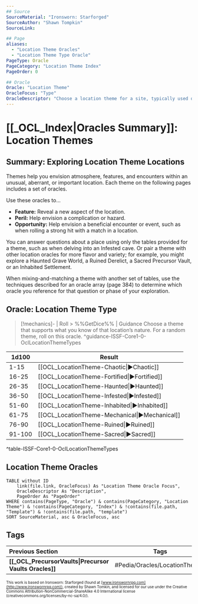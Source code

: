 ```yaml
---
## Source
SourceMaterial: "Ironsworn: Starforged"
SourceAuthor: "Shawn Tompkin"
SourceLink: 

## Page
aliases:
  - "Location Theme Oracles"
  - "Location Theme Type Oracle"
PageType: Oracle
PageCategory: "Location Theme Index"
PageOrder: 0

## Oracle
Oracle: "Location Theme"
OracleFocus: "Type"
OracleDescriptor: "Choose a location theme for a site, typically used during an exploration."
---
```

# [[_OCL_Index|Oracles Summary]]: Location Themes
## Summary: Exploring Location Theme Locations
Themes help you envision atmosphere, features, and encounters within an unusual, aberrant, or important location. Each theme on the following pages includes a set of oracles. 

Use these oracles to...
- **Feature:** Reveal a new aspect of the location. 
- **Peril:** Help envision a complication or hazard. 
- **Opportunity:** Help envision a beneficial encounter or event, such as when rolling a strong hit with a match in a location.

You can answer questions about a place using only the tables provided for a theme, such as when delving into an Infested cave. Or pair a theme with other location oracles for more flavor and variety; for example, you might explore a Haunted Grave World, a Ruined Derelict, a Sacred Precursor Vault, or an Inhabited Settlement.

When mixing-and-matching a theme with another set of tables, use the techniques described for an oracle array (page 384) to determine which oracle you reference for that question or phase of your exploration.

## Oracle: Location Theme Type
> [!mechanics]- | Roll > %%GetDice%% | Guidance
> Choose a theme that supports what you know of that location’s nature. For a random theme, roll on this oracle. ^guidance-ISSF-Core1-0-OclLocationThemeTypes

| 1d100 | Result |
| --- | --- |
| 1-15 | [[OCL_LocationTheme-Chaotic\|▶Chaotic]] |
| 16-25 | [[OCL_LocationTheme-Fortified\|▶Fortified]] |
| 26-35 | [[OCL_LocationTheme-Haunted\|▶Haunted]] |
| 36-50 | [[OCL_LocationTheme-Infested\|▶Infested]] |
| 51-60 | [[OCL_LocationTheme-Inhabited\|▶Inhabited]] |
| 61-75 | [[OCL_LocationTheme-Mechanical\|▶Mechanical]] |
| 76-90 | [[OCL_LocationTheme-Ruined\|▶Ruined]] |
| 91-100 | [[OCL_LocationTheme-Sacred\|▶Sacred]] |
^table-ISSF-Core1-0-OclLocationThemeTypes

## Location Theme Oracles

```dataview
TABLE without ID
	link(file.link, OracleFocus) As "Location Theme Oracle Focus",
	OracleDescriptor As "Description",
	PageOrder As "PageOrder"
WHERE contains(PageType, "Oracle") & contains(PageCategory, "Location Theme") & !contains(PageCategory, "Index") & !contains(file.path, "Template") & !contains(file.path, "template")
SORT SourceMaterial, asc & OracleFocus, asc
```

## Tags
| Previous Section | Tags | Next Section | 
| :--- | :---: | ---: |
| **[[_OCL_PrecursorVaults\|Precursor Vaults Oracles]]** | #Pedia/Oracles/LocationThemes | **[[_OCL_Miscellaneous\|Miscellaneous Oracles]]** |

<font size=-2>This work is based on Ironsworn: Starforged (found at [www.ironswornrpg.com](http://www.ironswornrpg.com)), created by Shawn Tomkin, and licensed for our use under the Creative Commons Attribution-NonCommercial-ShareAlike 4.0 International license  (creativecommons.org/licenses/by-nc-sa/4.0/).</font>